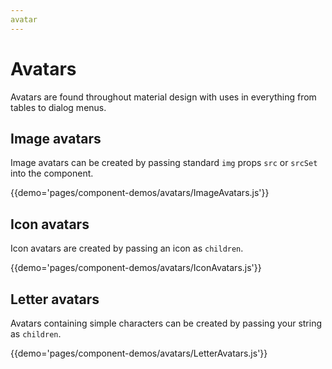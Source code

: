 ```yaml
---
avatar
---
```


# Avatars

Avatars are found throughout material design with uses in everything from tables to dialog menus.

## Image avatars

Image avatars can be created by passing standard `img` props `src` or `srcSet` into the component.

{{demo='pages/component-demos/avatars/ImageAvatars.js'}}

## Icon avatars

Icon avatars are created by passing an icon as `children`.

{{demo='pages/component-demos/avatars/IconAvatars.js'}}

## Letter avatars

Avatars containing simple characters can be created by passing your string as `children`.

{{demo='pages/component-demos/avatars/LetterAvatars.js'}}
